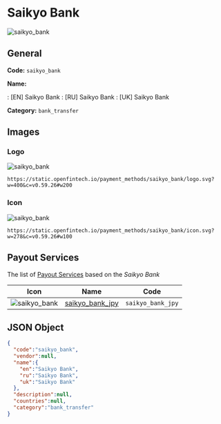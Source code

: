 
# Saikyo Bank 
![saikyo_bank](https://static.openfintech.io/payment_methods/saikyo_bank/logo.svg?w=400&c=v0.59.26#w200)  

## General 
**Code:** `saikyo_bank` 
 
**Name:** 
 
:	[EN] Saikyo Bank 
:	[RU] Saikyo Bank 
:	[UK] Saikyo Bank 
 
**Category:** `bank_transfer` 
 

## Images 

### Logo 
![saikyo_bank](https://static.openfintech.io/payment_methods/saikyo_bank/logo.svg?w=400&c=v0.59.26#w200)  

```
https://static.openfintech.io/payment_methods/saikyo_bank/logo.svg?w=400&c=v0.59.26#w200
```  

### Icon 
![saikyo_bank](https://static.openfintech.io/payment_methods/saikyo_bank/icon.svg?w=278&c=v0.59.26#w100)  

```
https://static.openfintech.io/payment_methods/saikyo_bank/icon.svg?w=278&c=v0.59.26#w100
```  

## Payout Services 
 
The list of [Payout Services](/payout-services/) based on the _Saikyo Bank_ 

|Icon|Name|Code| 
|:---:|:---:|:---:| 
|![saikyo_bank](https://static.openfintech.io/payout_methods/saikyo_bank/icon.svg?w=278&c=v0.59.26#w40) |[saikyo_bank_jpy](/payout-services/saikyo_bank_jpy/)|`saikyo_bank_jpy`| 
 

## JSON Object 

```json
{
  "code":"saikyo_bank",
  "vendor":null,
  "name":{
    "en":"Saikyo Bank",
    "ru":"Saikyo Bank",
    "uk":"Saikyo Bank"
  },
  "description":null,
  "countries":null,
  "category":"bank_transfer"
}
```  
